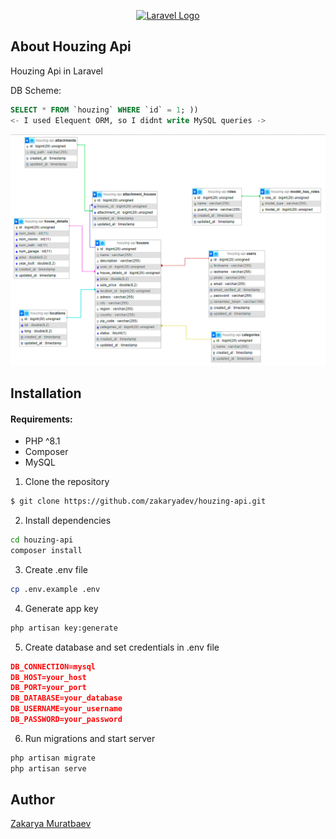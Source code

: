 <p align="center"><a href="https://laravel.com" target="_blank"><img src="https://raw.githubusercontent.com/laravel/art/master/logo-lockup/5%20SVG/2%20CMYK/1%20Full%20Color/laravel-logolockup-cmyk-red.svg" width="400" alt="Laravel Logo"></a></p>

## About Houzing Api

Houzing Api in Laravel

DB Scheme:
```sql
SELECT * FROM `houzing` WHERE `id` = 1; ))
<- I used Elequent ORM, so I didnt write MySQL queries ->
```
![DB Scheme](db.png)

## Installation

#### Requirements:
- PHP ^8.1
- Composer
- MySQL

1) Clone the repository
```bash
$ git clone https://github.com/zakaryadev/houzing-api.git
```
2) Install dependencies

```bash
cd houzing-api
composer install
```
3) Create .env file
```bash
cp .env.example .env
```

4) Generate app key
```bash
php artisan key:generate
```

5) Create database and set credentials in .env file
```json
DB_CONNECTION=mysql
DB_HOST=your_host
DB_PORT=your_port
DB_DATABASE=your_database
DB_USERNAME=your_username
DB_PASSWORD=your_password
```
6) Run migrations and start server

```bash
php artisan migrate
php artisan serve
```
## Author
[Zakarya Muratbaev](https://github.com/zakaryadev)